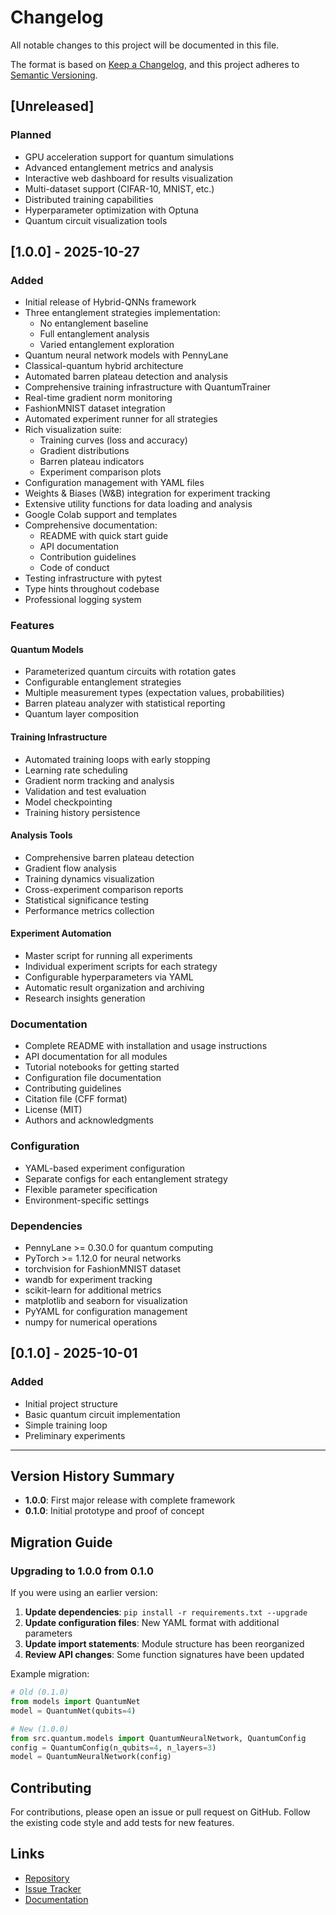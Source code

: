 # Changelog

All notable changes to this project will be documented in this file.

The format is based on [Keep a Changelog](https://keepachangelog.com/en/1.0.0/),
and this project adheres to [Semantic Versioning](https://semver.org/spec/v2.0.0.html).

## [Unreleased]

### Planned
- GPU acceleration support for quantum simulations
- Advanced entanglement metrics and analysis
- Interactive web dashboard for results visualization
- Multi-dataset support (CIFAR-10, MNIST, etc.)
- Distributed training capabilities
- Hyperparameter optimization with Optuna
- Quantum circuit visualization tools

## [1.0.0] - 2025-10-27

### Added
- Initial release of Hybrid-QNNs framework
- Three entanglement strategies implementation:
  - No entanglement baseline
  - Full entanglement analysis
  - Varied entanglement exploration
- Quantum neural network models with PennyLane
- Classical-quantum hybrid architecture
- Automated barren plateau detection and analysis
- Comprehensive training infrastructure with QuantumTrainer
- Real-time gradient norm monitoring
- FashionMNIST dataset integration
- Automated experiment runner for all strategies
- Rich visualization suite:
  - Training curves (loss and accuracy)
  - Gradient distributions
  - Barren plateau indicators
  - Experiment comparison plots
- Configuration management with YAML files
- Weights & Biases (W&B) integration for experiment tracking
- Extensive utility functions for data loading and analysis
- Google Colab support and templates
- Comprehensive documentation:
  - README with quick start guide
  - API documentation
  - Contribution guidelines
  - Code of conduct
- Testing infrastructure with pytest
- Type hints throughout codebase
- Professional logging system

### Features

#### Quantum Models
- Parameterized quantum circuits with rotation gates
- Configurable entanglement strategies
- Multiple measurement types (expectation values, probabilities)
- Barren plateau analyzer with statistical reporting
- Quantum layer composition

#### Training Infrastructure
- Automated training loops with early stopping
- Learning rate scheduling
- Gradient norm tracking and analysis
- Validation and test evaluation
- Model checkpointing
- Training history persistence

#### Analysis Tools
- Comprehensive barren plateau detection
- Gradient flow analysis
- Training dynamics visualization
- Cross-experiment comparison reports
- Statistical significance testing
- Performance metrics collection

#### Experiment Automation
- Master script for running all experiments
- Individual experiment scripts for each strategy
- Configurable hyperparameters via YAML
- Automatic result organization and archiving
- Research insights generation

### Documentation
- Complete README with installation and usage instructions
- API documentation for all modules
- Tutorial notebooks for getting started
- Configuration file documentation
- Contributing guidelines
- Citation file (CFF format)
- License (MIT)
- Authors and acknowledgments

### Configuration
- YAML-based experiment configuration
- Separate configs for each entanglement strategy
- Flexible parameter specification
- Environment-specific settings

### Dependencies
- PennyLane >= 0.30.0 for quantum computing
- PyTorch >= 1.12.0 for neural networks
- torchvision for FashionMNIST dataset
- wandb for experiment tracking
- scikit-learn for additional metrics
- matplotlib and seaborn for visualization
- PyYAML for configuration management
- numpy for numerical operations

## [0.1.0] - 2025-10-01

### Added
- Initial project structure
- Basic quantum circuit implementation
- Simple training loop
- Preliminary experiments

---

## Version History Summary

- **1.0.0**: First major release with complete framework
- **0.1.0**: Initial prototype and proof of concept

## Migration Guide

### Upgrading to 1.0.0 from 0.1.0

If you were using an earlier version:

1. **Update dependencies**: `pip install -r requirements.txt --upgrade`
2. **Update configuration files**: New YAML format with additional parameters
3. **Update import statements**: Module structure has been reorganized
4. **Review API changes**: Some function signatures have been updated

Example migration:

```python
# Old (0.1.0)
from models import QuantumNet
model = QuantumNet(qubits=4)

# New (1.0.0)
from src.quantum.models import QuantumNeuralNetwork, QuantumConfig
config = QuantumConfig(n_qubits=4, n_layers=3)
model = QuantumNeuralNetwork(config)
```

## Contributing

For contributions, please open an issue or pull request on GitHub. Follow the existing code style and add tests for new features.

## Links

- [Repository](https://github.com/FAbdullah17/Hybrid-QNNs)
- [Issue Tracker](https://github.com/FAbdullah17/Hybrid-QNNs/issues)
- [Documentation](https://fabdullah17.github.io/Hybrid-QNNs/)
